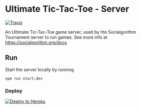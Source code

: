 # Ultimate Tic-Tac-Toe - Server

[![Travis](https://img.shields.io/travis/socialgorithm/ultimate-ttt-game-server.svg)](https://travis-ci.org/socialgorithm/ultimate-ttt-game-server)

An Ultimate Tic-Tac-Toe game server, used by hte Socialgorithm Tournament server to run games. See more info at https://socialgorithm.org/docs.

## Run

Start the server locally by running

```
npm run start:dev
```

### Deploy

[![Deploy to Heroku](https://www.herokucdn.com/deploy/button.svg)](https://heroku.com/deploy?template=https://github.com/joffat/ultimate-ttt-game-server/tree/master)
